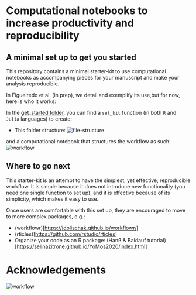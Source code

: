 # Computational notebooks to increase productivity and reproducibility

## A minimal set up to get you started
This repository contains a minimal starter-kit to use computational notebooks as
accompanying pieces for your manuscript and make your analysis reproducible.

In Figueiredo et al. (in prep), we detail and exemplify its use,but for now, here is who it works: 

In the [get\_started folder](https://github.com/ludmillafigueiredo/computational_notebooks/tree/master/get_started), 
you can find a `set_kit` function (in both `R` and `Julia` languages) to create:

+ This folder structure:
![file-structure](https://raw.githubusercontent.com/ludmillafigueiredo/computational_notebooks/master/figures/file_structure.png)

and a computational notebook that structures the workflow as such:
![workflow](https://raw.githubusercontent.com/ludmillafigueiredo/computational_notebooks/master/figures/workflow.png)

## Where to go next
This starter-kit is an attempt to have the simplest, yet effective, reproducible workflow.
It is simple because it does not introduce new functionality (you need one single function 
to set up), and it is effective because of its simplicity, which makes it easy to use.

Once users are comfortable with this set up, they are encouraged to move to more complex packages, e.g.:

- (workflowr)[https://jdblischak.github.io/workflowr/]
- (rticles)[https://github.com/rstudio/rticles]
- Organize your code as an R package: (Hanß & Baldauf tutorial)[https://selinazitrone.github.io/YoMos2020/index.html] 

# Acknowledgements

![workflow](https://raw.githubusercontent.com/ludmillafigueiredo/computational_notebooks/master/figures/fw_sponsorship.png)
